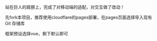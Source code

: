 站在巨人的肩膀上，完成了对移动端的适配，对交互做了改动！

先fork本项目，推荐使用cloudflare的pages部署，在pages页面选择导入现有 Git 存储库

框架预设选择vue，剩下默认即可
